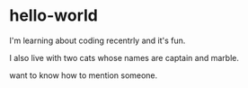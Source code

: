 # hello-world
I'm learning about coding recentrly and it's fun.

I also live with two cats whose names are captain and marble.

want to know how to mention someone.
